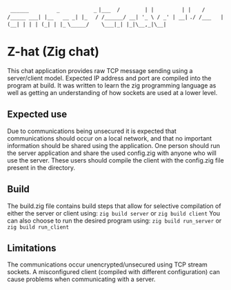 ` ______         _           _`
`|___  /        | |         | |`
`   / /_____ ___| |__   __ _| |_`
`  / /______/ __| '_ \ / _' | __|`
`./ /___   | (__| | | | (_| | |_`
`\_____/    \___|_| |_|\__,_|\__|`


# Z-hat (Zig chat)
This chat application provides raw TCP message sending using a server/client model.
Expected IP address and port are compiled into the program at build.
It was written to learn the zig programming language as well as getting an understanding of how sockets are used at a lower level.

## Expected use
Due to communications being unsecured it is expected that communications should occur on a local network, and that no important information should be shared using the application.
One person should run the server application and share the used config.zig with anyone who will use the server. These users should compile the client with the config.zig file present in the directory.

## Build
The build.zig file contains build steps that allow for selective compilation of either the server or client using:
`zig build server` or `zig build client`
You can also choose to run the desired program using:
`zig build run_server` or `zig build run_client`

## Limitations
The communications occur unencrypted/unsecured using TCP stream sockets.
A misconfigured client (compiled with different configuration) can cause problems when communicating with a server.
